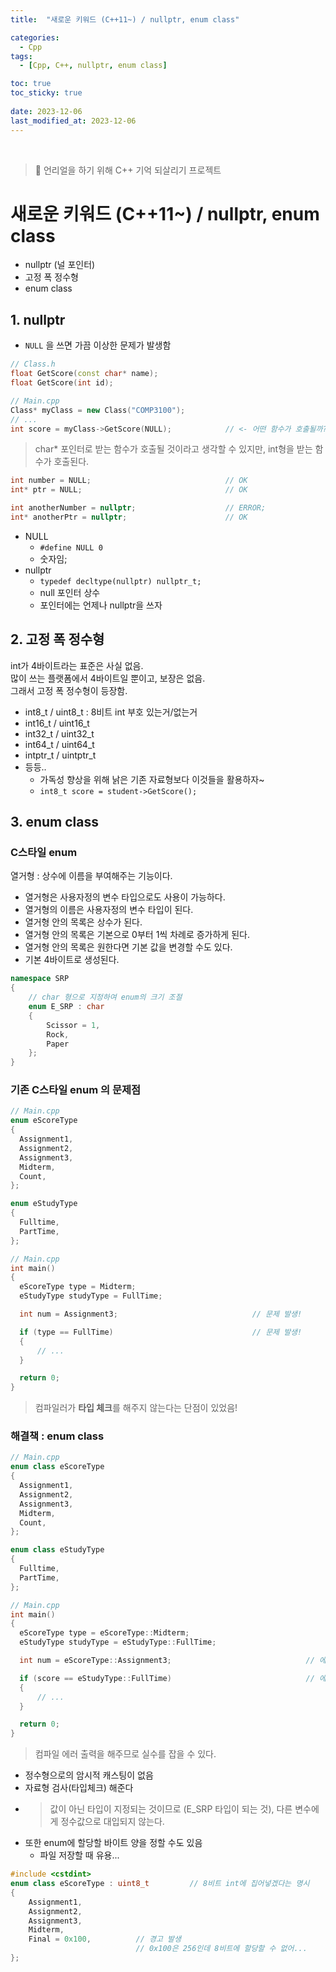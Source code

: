 ```yaml
---
title:  "새로운 키워드 (C++11~) / nullptr, enum class"

categories:
  - Cpp
tags:
  - [Cpp, C++, nullptr, enum class]

toc: true
toc_sticky: true
 
date: 2023-12-06
last_modified_at: 2023-12-06
---
```


<br>

> 🤯 언리얼을 하기 위해 C++ 기억 되살리기 프로젝트

# 새로운 키워드 (C++11~) / nullptr, enum class

- nullptr (널 포인터)
- 고정 폭 정수형
- enum class

## 1. nullptr

- `NULL` 을 쓰면 가끔 이상한 문제가 발생함

```cpp
// Class.h
float GetScore(const char* name);
float GetScore(int id);

// Main.cpp
Class* myClass = new Class("COMP3100");
// ...
int score = myClass->GetScore(NULL);            // <- 어떤 함수가 호출될까?
```

> char* 포인터로 받는 함수가 호출될 것이라고 생각할 수 있지만,
> int형을 받는 함수가 호출된다.

```cpp
int number = NULL;                              // OK
int* ptr = NULL;                                // OK

int anotherNumber = nullptr;                    // ERROR;
int* anotherPtr = nullptr;                      // OK
```

- NULL
  - `#define NULL 0`
  - 숫자임;
- nullptr
  - `typedef decltype(nullptr) nullptr_t;`
  - null 포인터 상수
  - 포인터에는 언제나 nullptr을 쓰자



## 2. 고정 폭 정수형

int가 4바이트라는 표준은 사실 없음.  
많이 쓰는 플랫폼에서 4바이트일 뿐이고, 보장은 없음.  
그래서 고정 폭 정수형이 등장함.  

- int8_t / uint8_t : 8비트 int 부호 있는거/없는거
- int16_t / uint16_t
- int32_t / uint32_t
- int64_t / uint64_t
- intptr_t / uintptr_t
- 등등..
  - 가독성 향상을 위해 낡은 기존 자료형보다 이것들을 활용하자~
  - `int8_t score = student->GetScore();`



## 3. enum class

### C스타일 enum

열거형 : 상수에 이름을 부여해주는 기능이다.  
- 열거형은 사용자정의 변수 타입으로도 사용이 가능하다.  
- 열거형의 이름은 사용자정의 변수 타입이 된다.  
- 열거형 안의 목록은 상수가 된다.  
- 열거형 안의 목록은 기본으로 0부터 1씩 차례로 증가하게 된다.  
- 열거형 안의 목록은 원한다면 기본 값을 변경할 수도 있다.  
- 기본 4바이트로 생성된다.

```cpp
namespace SRP
{
	// char 형으로 지정하여 enum의 크기 조절
	enum E_SRP : char
	{
		Scissor = 1,
		Rock,
		Paper
	};
}
```



### 기존 C스타일 enum 의 문제점

```cpp
// Main.cpp
enum eScoreType
{
  Assignment1,
  Assignment2,
  Assignment3,
  Midterm,
  Count,
};

enum eStudyType
{
  Fulltime,
  PartTime,
};

// Main.cpp
int main()
{
  eScoreType type = Midterm;
  eStudyType studyType = FullTime;

  int num = Assignment3;                              // 문제 발생!

  if (type == FullTime)                               // 문제 발생!
  {
      // ...
  }

  return 0;
}
```

> 컴파일러가 <b>타입 체크</b>를 해주지 않는다는 단점이 있었음!



### 해결책 : enum class
  
```cpp
// Main.cpp
enum class eScoreType
{
  Assignment1,
  Assignment2,
  Assignment3,
  Midterm,
  Count,
};

enum class eStudyType
{
  Fulltime,
  PartTime,
};

// Main.cpp
int main()
{
  eScoreType type = eScoreType::Midterm;
  eStudyType studyType = eStudyType::FullTime;

  int num = eScoreType::Assignment3;                              // 에러 출력함

  if (score == eStudyType::FullTime)                              // 에러 출력함
  {
      // ...
  }

  return 0;
}
```

> 컴파일 에러 출력을 해주므로 실수를 잡을 수 있다.

- 정수형으로의 암시적 캐스팅이 없음
- 자료형 검사(타입체크) 해준다
- > 값이 아닌 타입이 지정되는 것이므로 (E_SRP 타입이 되는 것), 다른 변수에게 정수값으로 대입되지 않는다.  
- 또한 enum에 할당할 바이트 양을 정할 수도 있음
  - 파일 저장할 때 유용...

```cpp
#include <cstdint>
enum class eScoreType : uint8_t         // 8비트 int에 집어넣겠다는 명시
{
    Assignment1,
    Assignment2,
    Assignment3,
    Midterm,
    Final = 0x100,          // 경고 발생
                            // 0x100은 256인데 8비트에 할당할 수 없어...
};
```

